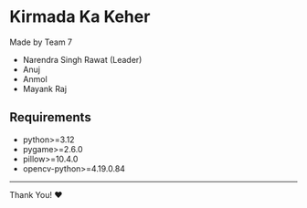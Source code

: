 # Kirmada Ka Keher
Made by Team 7
* Narendra Singh Rawat (Leader)
* Anuj
* Anmol
* Mayank Raj

## Requirements
* python>=3.12
* pygame>=2.6.0
* pillow>=10.4.0
* opencv-python>=4.19.0.84

---  
Thank You! ❤️
